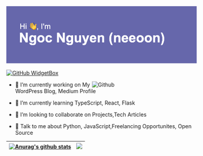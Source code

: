 <img src="header.png" alt="👋 Hi there! I'm Ngoc Nguyen (neeoon)" title="👋 Hi there! I'm Ngoc Nguyen (neeoon)"/>

[![GitHub WidgetBox](https://github-widgetbox.vercel.app/api/profile?username=Jurredr&data=followers,repositories,stars,commits)](https://github.com/Jurredr/github-widgetbox)

<img width="55%" align="right" alt="Github" src="https://raw.githubusercontent.com/onimur/.github/master/.resources/git-header.svg" />

- 🔭 I’m currently working on My WordPress Blog, Medium Profile

- 🌱 I’m currently learning TypeScript, React, Flask 

- 👯 I’m looking to collaborate on Projects,Tech Articles 

- 💬 Talk to me about Python, JavaScript,Freelancing Opportunites, Open Source 

| <a href="https://github.com/nooeen"><img src="https://github-readme-stats.vercel.app/api?username=nooeen&show_icons=true&include_all_commits=true&hide_border=true&include_all_commits=true" alt="Anurag's github stats" /></a> | <a href="[https://github.com/anuraghazra/github-readme-stats](https://github.com/nooeen)"><img src="https://github-readme-stats.vercel.app/api/top-langs/?username=nooeen&hide_border=true&layout=compact" /></a> |
| ------------- | ------------- |

